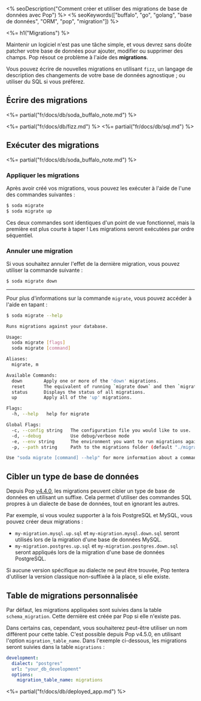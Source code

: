<% seoDescription("Comment créer et utiliser des migrations de base de données avec Pop") %>
<% seoKeywords(["buffalo", "go", "golang", "base de données", "ORM", "pop", "migration"]) %>

<%= h1("Migrations") %>

Maintenir un logiciel n'est pas une tâche simple, et vous devrez sans doûte patcher votre base de données pour ajouter, modifier ou supprimer des champs. Pop résout ce problème à l'aide des **migrations**.

Vous pouvez écrire de nouvelles migrations en utilisant `fizz`, un langage de description des changements de votre base de données agnostique ; ou utiliser du SQL si vous préférez.

## Écrire des migrations
<%= partial("fr/docs/db/soda_buffalo_note.md") %>

<%= partial("fr/docs/db/fizz.md") %>
<%= partial("fr/docs/db/sql.md") %>

## Exécuter des migrations
<%= partial("fr/docs/db/soda_buffalo_note.md") %>

### Appliquer les migrations
Après avoir créé vos migrations, vous pouvez les exécuter à l'aide de l'une des commandes suivantes :

```bash
$ soda migrate
$ soda migrate up
```

Ces deux commandes sont identiques d'un point de vue fonctionnel, mais la première est plus courte à taper ! Les migrations seront exécutées par ordre séquentiel.

### Annuler une migration
Si vous souhaitez annuler l'effet de la dernière migration, vous pouvez utiliser la commande suivante :

```bash
$ soda migrate down
```

---

Pour plus d'informations sur la commande `migrate`, vous pouvez accéder à l'aide en tapant :

```bash
$ soda migrate --help

Runs migrations against your database.

Usage:
  soda migrate [flags]
  soda migrate [command]

Aliases:
  migrate, m

Available Commands:
  down        Apply one or more of the 'down' migrations.
  reset       The equivalent of running `migrate down` and then `migrate up`
  status      Displays the status of all migrations.
  up          Apply all of the 'up' migrations.

Flags:
  -h, --help   help for migrate

Global Flags:
  -c, --config string   The configuration file you would like to use.
  -d, --debug           Use debug/verbose mode
  -e, --env string      The environment you want to run migrations against. Will use $GO_ENV if set. (default "development")
  -p, --path string     Path to the migrations folder (default "./migrations")

Use "soda migrate [command] --help" for more information about a command.
```

## Cibler un type de base de données

Depuis Pop [v4.4.0](https://github.com/gobuffalo/pop/releases/tag/v4.4.0), les migrations peuvent cibler un type de base de données en utilisant un suffixe. Cela permet d'utiliser des commandes SQL propres à un dialecte de base de données, tout en ignorant les autres.

Par exemple, si vous voulez supporter à la fois PostgreSQL et MySQL, vous pouvez créer deux migrations :

* `my-migration.mysql.up.sql` et `my-migration.mysql.down.sql` seront utilisés lors de la migration d'une base de données MySQL.
* `my-migration.postgres.up.sql` et `my-migration.postgres.down.sql` seront appliqués lors de la migration d'une base de données PostgreSQL.

Si aucune version spécifique au dialecte ne peut être trouvée, Pop tentera d'utiliser la version classique non-suffixée à la place, si elle existe.

## Table de migrations personnalisée

Par défaut, les migrations appliquées sont suivies dans la table `schema_migration`. Cette dernière est créée par Pop si elle n'existe pas.

Dans certains cas, cependant, vous souhaiterez peut-être utiliser un nom différent pour cette table. C'est possible depuis Pop v4.5.0, en utilisant l'option `migration_table_name`. Dans l'exemple ci-dessous, les migrations seront suivies dans la table `migrations` :

```yaml
development:
  dialect: "postgres"
  url: "your_db_development"
  options:
    migration_table_name: migrations
```

<%= partial("fr/docs/db/deployed_app.md") %>
